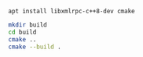 
```
apt install libxmlrpc-c++8-dev cmake
```

```bash
mkdir build
cd build
cmake ..
cmake --build .
```